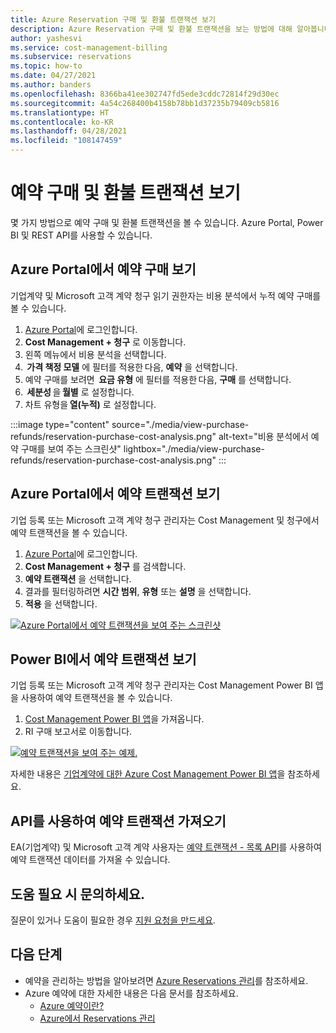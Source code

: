 ```yaml
---
title: Azure Reservation 구매 및 환불 트랜잭션 보기
description: Azure Reservation 구매 및 환불 트랜잭션을 보는 방법에 대해 알아봅니다.
author: yashesvi
ms.service: cost-management-billing
ms.subservice: reservations
ms.topic: how-to
ms.date: 04/27/2021
ms.author: banders
ms.openlocfilehash: 8366ba41ee302747fd5ede3cddc72814f29d30ec
ms.sourcegitcommit: 4a54c268400b4158b78bb1d37235b79409cb5816
ms.translationtype: HT
ms.contentlocale: ko-KR
ms.lasthandoff: 04/28/2021
ms.locfileid: "108147459"
---
```

# <a name="view-reservation-purchase-and-refund-transactions"></a>예약 구매 및 환불 트랜잭션 보기

몇 가지 방법으로 예약 구매 및 환불 트랜잭션을 볼 수 있습니다. Azure Portal, Power BI 및 REST API를 사용할 수 있습니다.

## <a name="view-reservation-purchases-in-the-azure-portal"></a>Azure Portal에서 예약 구매 보기

기업계약 및 Microsoft 고객 계약 청구 읽기 권한자는 비용 분석에서 누적 예약 구매를 볼 수 있습니다.

1. [Azure Portal](https://portal.azure.com)에 로그인합니다.
1. **Cost Management + 청구** 로 이동합니다.
1. 왼쪽 메뉴에서 비용 분석을 선택합니다.
1.  **가격 책정 모델** 에 필터를 적용한 다음, **예약** 을 선택합니다.
1. 예약 구매를 보려면  **요금 유형** 에 필터를 적용한 다음, **구매** 를 선택합니다.
1.  **세분성** 을 **월별** 로 설정합니다.
1. 차트 유형을 **열(누적)** 로 설정합니다.

:::image type="content" source="./media/view-purchase-refunds/reservation-purchase-cost-analysis.png" alt-text="비용 분석에서 예약 구매를 보여 주는 스크린샷" lightbox="./media/view-purchase-refunds/reservation-purchase-cost-analysis.png" :::

## <a name="view-reservation-transactions-in-the-azure-portal"></a>Azure Portal에서 예약 트랜잭션 보기

기업 등록 또는 Microsoft 고객 계약 청구 관리자는 Cost Management 및 청구에서 예약 트랜잭션을 볼 수 있습니다.

1. [Azure Portal](https://portal.azure.com)에 로그인합니다.
1. **Cost Management + 청구** 를 검색합니다.
1. **예약 트랜잭션** 을 선택합니다.
1. 결과를 필터링하려면 **시간 범위**, **유형** 또는 **설명** 을 선택합니다.
1. **적용** 을 선택합니다.

[![Azure Portal에서 예약 트랜잭션을 보여 주는 스크린샷](./media/view-purchase-refunds/azure-portal-reservation-transactions.png)](./media/view-purchase-refunds/azure-portal-reservation-transactions.png#lightbox)

## <a name="view-reservation-transactions-in-power-bi"></a>Power BI에서 예약 트랜잭션 보기

기업 등록 또는 Microsoft 고객 계약 청구 관리자는 Cost Management Power BI 앱을 사용하여 예약 트랜잭션을 볼 수 있습니다.

1. [Cost Management Power BI 앱](https://appsource.microsoft.com/product/power-bi/costmanagement.azurecostmanagementapp)을 가져옵니다.
1. RI 구매 보고서로 이동합니다.

[![예약 트랜잭션을 보여 주는 예제.](./media/view-purchase-refunds/power-bi-reservation-transactions.png)](./media/view-purchase-refunds/power-bi-reservation-transactions.png#lightbox)

자세한 내용은 [기업계약에 대한 Azure Cost Management Power BI 앱](../costs/analyze-cost-data-azure-cost-management-power-bi-template-app.md)을 참조하세요.

## <a name="use-apis-to-get-reservation-transactions"></a>API를 사용하여 예약 트랜잭션 가져오기

EA(기업계약) 및 Microsoft 고객 계약 사용자는 [예약 트랜잭션 - 목록 API](/rest/api/consumption/reservationtransactions/list)를 사용하여 예약 트랜잭션 데이터를 가져올 수 있습니다.

## <a name="need-help-contact-us"></a>도움 필요 시 문의하세요.

질문이 있거나 도움이 필요한 경우 [지원 요청을 만드세요](https://portal.azure.com/#blade/Microsoft_Azure_Support/HelpAndSupportBlade/newsupportrequest).

## <a name="next-steps"></a>다음 단계

- 예약을 관리하는 방법을 알아보려면 [Azure Reservations 관리](manage-reserved-vm-instance.md)를 참조하세요.
- Azure 예약에 대한 자세한 내용은 다음 문서를 참조하세요.
  - [Azure 예약이란?](save-compute-costs-reservations.md)
  - [Azure에서 Reservations 관리](manage-reserved-vm-instance.md)